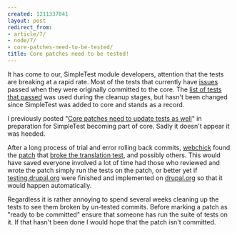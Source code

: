 ```yaml
---
created: 1211337041
layout: post
redirect_from:
- article/7/
- node/7/
- core-patches-need-to-be-tested/
title: Core patches need to be tested!
---
```

It has come to our, SimpleTest module developers, attention that the tests are breaking at a rapid rate.  Most of the tests that currently have <a href="http://tinyurl.com/689a6h">issues</a> passed when they were originally committed to the core.  The <a href="http://groups.drupal.org/node/9408">list of tests that passed</a> was used during the cleanup stages, but hasn't been changed since SimpleTest was added to core and stands as a record.

I previously posted "<a href="/core-patches-need-to-update-tests-as-well">Core patches need to update tests as well</a>" in preparation for SimpleTest becoming part of core.  Sadly it doesn't appear it was heeded.

After a long process of trial and error rolling back commits, <a href="http://webchick.net">webchick</a> found the <a href="http://drupal.org/node/240387#comment-838687">patch</a> that <a href="http://drupal.org/node/260499">broke the translation test</a>, and possibly others.  This would have saved everyone involved a lot of time had those who reviewed and wrote the patch simply run the tests on the patch, or better yet if <a href="http://testing.drupal.org">testing.drupal.org</a> were finished and implemented on <a href="http://drupal.org">drupal.org</a> so that it would happen automatically.

Regardless it is rather annoying to spend several weeks cleaning up the tests to see them broken by un-tested commits.  Before marking a patch as "ready to be committed" ensure that someone has run the suite of tests on it.  If that hasn't been done I would hope that the patch isn't committed.
